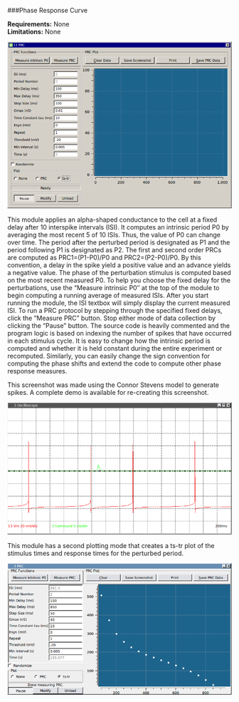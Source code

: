 ###Phase Response Curve

**Requirements:** None  
**Limitations:** None  

![PRC GUI](phase-response-curve.png)

<!--start-->
This module applies an alpha-shaped conductance to the cell at a fixed delay after 10 interspike intervals (ISI). It computes an intrinsic period P0 by averaging the most recent 5 of 10 ISIs. Thus, the value of P0 can change over time. The period after the perturbed period is designated as P1 and the period following P1 is designated as P2. The first and second order PRCs are computed as PRC1=(P1-P0)/P0 and PRC2=(P2-P0)/P0. By this convention, a delay in the spike yield a positive value and an advance yields a negative value. The phase of the perturbation stimulus is computed based on the most recent measured P0. To help you choose the fixed delay for the perturbations, use the “Measure intrinsic P0″ at the top of the module to begin computing a running average of measured ISIs. After you start running the module, the ISI textbox will simply display the current measured ISI. To run a PRC protocol by stepping through the specified fixed delays, click the “Measure PRC” button. Stop either mode of data collection by clicking the “Pause” button. The source code is heavily commented and the program logic is based on indexing the number of spikes that have occurred in each stimulus cycle. It is easy to change how the intrinsic period is computed and whether it is held constant during the entire experiment or recomputed. Similarly, you can easily change the sign convention for computing the phase shifts and extend the code to compute other phase response measures.
<!--end-->

This screenshot was made using the Connor Stevens model to generate spikes. A complete demo is available for re-creating this screenshot. 

![PRC and Scope](PRC-scope.png)

This module has a second plotting mode that creates a ts-tr plot of the stimulus times and response times for the perturbed period.

![PRC (ts-tr)](PRC-tstr.png)
